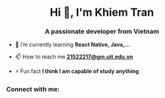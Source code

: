 <h1 align="center">Hi 👋, I'm Khiem Tran</h1>
<h3 align="center">A passionate developer from Vietnam</h3>

- 🌱 I’m currently learning **React Native, Java,...**

- 📫 How to reach me **21522217@gm.uit.edu.vn**

- ⚡ Fun fact **I think I am capable of study anything**

<h3 align="left">Connect with me:</h3>
<p align="left">
</p>


